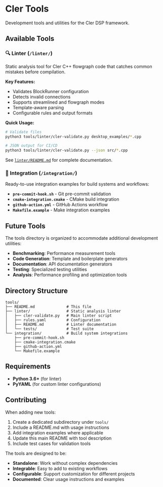 # Cler Tools

Development tools and utilities for the Cler DSP framework.

## Available Tools

### 🔍 Linter (`/linter/`)

Static analysis tool for Cler C++ flowgraph code that catches common mistakes before compilation.

**Key Features:**
- Validates BlockRunner configuration
- Detects invalid connections
- Supports streamlined and flowgraph modes
- Template-aware parsing
- Configurable rules and output formats

**Quick Usage:**
```bash
# Validate files
python3 tools/linter/cler-validate.py desktop_examples/*.cpp

# JSON output for CI/CD
python3 tools/linter/cler-validate.py --json src/*.cpp
```

See [`linter/README.md`](linter/README.md) for complete documentation.

### 🔧 Integration (`/integration/`)

Ready-to-use integration examples for build systems and workflows:

- **`pre-commit-hook.sh`** - Git pre-commit validation
- **`cmake-integration.cmake`** - CMake build integration
- **`github-action.yml`** - GitHub Actions workflow
- **`Makefile.example`** - Make integration examples

## Future Tools

The tools directory is organized to accommodate additional development utilities:

- **Benchmarking**: Performance measurement tools
- **Code Generation**: Template and boilerplate generators  
- **Documentation**: API documentation generators
- **Testing**: Specialized testing utilities
- **Analysis**: Performance profiling and optimization tools

## Directory Structure

```
tools/
├── README.md              # This file
├── linter/                # Static analysis linter
│   ├── cler-validate.py   # Main linter script
│   ├── rules.yaml         # Configuration
│   ├── README.md          # Linter documentation
│   └── tests/             # Test suite
└── integration/           # Build system integrations
    ├── pre-commit-hook.sh
    ├── cmake-integration.cmake
    ├── github-action.yml
    └── Makefile.example
```

## Requirements

- **Python 3.6+** (for linter)
- **PyYAML** (for custom linter configurations)

## Contributing

When adding new tools:

1. Create a dedicated subdirectory under `tools/`
2. Include a README.md with usage instructions
3. Add integration examples where applicable
4. Update this main README with tool description
5. Include test cases for validation tools

The tools are designed to be:
- **Standalone**: Work without complex dependencies
- **Integrable**: Easy to add to existing workflows  
- **Configurable**: Support customization for different projects
- **Documented**: Clear usage instructions and examples